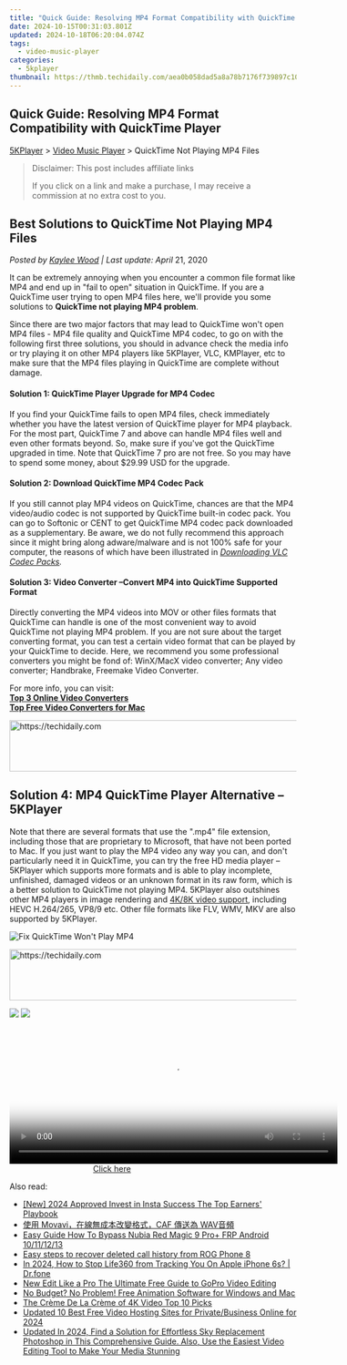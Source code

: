 ```yaml
---
title: "Quick Guide: Resolving MP4 Format Compatibility with QuickTime Player"
date: 2024-10-15T00:31:03.801Z
updated: 2024-10-18T06:20:04.074Z
tags:
  - video-music-player
categories:
  - 5kplayer
thumbnail: https://thmb.techidaily.com/aea0b058dad5a8a78b7176f739897c106c85c82d6e617b0cdb68b3405d4743da.png
---
```


## Quick Guide: Resolving MP4 Format Compatibility with QuickTime Player

[5KPlayer](https://tools.techidaily.com/5kplayer/products/) \> [Video Music Player](https://tools.techidaily.com/5kplayer/video-music-player/) \> QuickTime Not Playing MP4 Files

>  Disclaimer: This post includes affiliate links
>
>  If you click on a link and make a purchase, I may receive a commission at no extra cost to you.
>

## Best Solutions to QuickTime Not Playing MP4 Files

 _Posted by [Kaylee Wood](https://www.quora.com/profile/Amanda-Hu-21) | Last update: April_ 21, 2020 

It can be extremely annoying when you encounter a common file format like MP4 and end up in "fail to open" situation in QuickTime. If you are a QuickTime user trying to open MP4 files here, we'll provide you some solutions to **QuickTime not playing MP4 problem**. 

Since there are two major factors that may lead to QuickTime won't open MP4 files - MP4 file quality and QuickTime MP4 codec, to go on with the following first three solutions, you should in advance check the media info or try playing it on other MP4 players like 5KPlayer, VLC, KMPlayer, etc to make sure that the MP4 files playing in QuickTime are complete without damage. 

#### **Solution 1: QuickTime Player Upgrade for MP4 Codec**

If you find your QuickTime fails to open MP4 files, check immediately whether you have the latest version of QuickTime player for MP4 playback. For the most part, QuickTime 7 and above can handle MP4 files well and even other formats beyond. So, make sure if you've got the QuickTime upgraded in time. Note that QuickTime 7 pro are not free. So you may have to spend some money, about $29.99 USD for the upgrade. 

#### **Solution 2: Download QuickTime MP4 Codec Pack**

If you still cannot play MP4 videos on QuickTime, chances are that the MP4 video/audio codec is not supported by QuickTime built-in codec pack. You can go to Softonic or CENT to get QuickTime MP4 codec pack downloaded as a supplementary. Be aware, we do not fully recommend this approach since it might bring along adware/malware and is not 100% safe for your computer, the reasons of which have been illustrated in _[Downloading VLC Codec Packs](https://tools.techidaily.com/5kplayer/video-music-player/)._ 

#### **Solution 3: Video Converter –Convert MP4 into QuickTime Supported Format**

Directly converting the MP4 videos into MOV or other files formats that QuickTime can handle is one of the most convenient way to avoid QuickTime not playing MP4 problem. If you are not sure about the target converting format, you can test a certain video format that can be played by your QuickTime to decide. Here, we recommend you some professional converters you might be fond of: WinX/MacX video converter; Any video converter; Handbrake, Freemake Video Converter.

For more info, you can visit:  
**[Top 3 Online Video Converters](https://tools.techidaily.com/winxdvd/winxvideo-ai/)**  
**[Top Free Video Converters for Mac](https://tools.techidaily.com/macxdvd/products/)**

<!-- affiliate ads begin -->
<a href="https://unicoeye.pxf.io/c/5597632/2134241/18498" target="_top" id="2134241">
  <img src="//a.impactradius-go.com/display-ad/18498-2134241" border="0" alt="https://techidaily.com" width="728" height="90"/>
</a>
<img height="0" width="0" src="https://unicoeye.pxf.io/i/5597632/2134241/18498" style="position:absolute;visibility:hidden;" border="0" />
<!-- affiliate ads end -->

## Solution 4: MP4 QuickTime Player Alternative – 5KPlayer

Note that there are several formats that use the ".mp4" file extension, including those that are proprietary to Microsoft, that have not been ported to Mac. If you just want to play the MP4 video any way you can, and don't particularly need it in QuickTime, you can try the free HD media player – 5KPlayer which supports more formats and is able to play incomplete, unfinished, damaged videos or an unknown format in its raw form, which is a better solution to QuickTime not playing MP4\. 5KPlayer also outshines other MP4 players in image rendering and [4K/8K video support](https://tools.techidaily.com/5kplayer/video-music-player/), including HEVC H.264/265, VP8/9 etc. Other file formats like FLV, WMV, MKV are also supported by 5KPlayer. 

![Fix QuickTime Won't Play MP4](https://www.5kplayer.com/video-music-player/../youtube-download/img/play-4k.jpg) 

<!-- affiliate ads begin -->
<a href="https://aligracehair.sjv.io/c/5597632/1880944/19272" target="_top" id="1880944">
  <img src="//a.impactradius-go.com/display-ad/19272-1880944" border="0" alt="https://techidaily.com" width="728" height="90"/>
</a>
<img height="0" width="0" src="https://aligracehair.sjv.io/i/5597632/1880944/19272" style="position:absolute;visibility:hidden;" border="0" />
<!-- affiliate ads end -->

[![](https://www.5kplayer.com/video-music-player/../button/freedownwhitewin.png)](https://tools.techidaily.com/5kplayer/products/) [![](https://www.5kplayer.com/video-music-player/../button/freedownbackmac.png)](https://tools.techidaily.com/5kplayer/products/)

<!-- affiliate ads begin -->
<span id="1983573">
					<video width="576" height="240" style="cursor:pointer"
           poster="//a.impactradius-go.com/display-clicktoplayimage/1983573.png"
           onclick="if(!this.playClicked){this.play();this.setAttribute('controls',true);this.playClicked=true;}">
	   <source src="//a.impactradius-go.com/display-ad/22993-1983573">
	   <img src="//a.impactradius-go.com/display-clicktoplayimage/1983573.png" style="border: none; height: 100%; width: 100%; object-fit: contain">
	</video>
	<div style="width:360px;text-align:center"><a href="javascript:window.open(decodeURIComponent('https%3A%2F%2Fhomestyler.sjv.io%2Fc%2F5597632%2F1983573%2F22993'), '_blank');void(0);">Click here</a></div>
</span>
<img height="0" width="0" src="https://imp.pxf.io/i/5597632/1983573/22993" style="position:absolute;visibility:hidden;" border="0" />
<!-- affiliate ads end -->

<ins class="adsbygoogle"
     style="display:block"
     data-ad-format="autorelaxed"
     data-ad-client="ca-pub-7571918770474297"
     data-ad-slot="1223367746"></ins>

<ins class="adsbygoogle"
     style="display:block"
     data-ad-client="ca-pub-7571918770474297"
     data-ad-slot="8358498916"
     data-ad-format="auto"
     data-full-width-responsive="true"></ins>

<span class="atpl-alsoreadstyle">Also read:</span>
<div><ul>
<li><a href="https://instagram-video-recordings.techidaily.com/new-2024-approved-invest-in-insta-success-the-top-earners-playbook/"><u>[New] 2024 Approved Invest in Insta Success The Top Earners' Playbook</u></a></li>
<li><a href="https://win-amazing.techidaily.com/movavicaf-wav/"><u>使用 Movavi，在線無成本改變格式，CAF 傳送為 WAV音頻</u></a></li>
<li><a href="https://bypass-frp.techidaily.com/easy-guide-how-to-bypass-nubia-red-magic-9-proplus-frp-android-10111213-by-drfone-android/"><u>Easy Guide How To Bypass Nubia Red Magic 9 Pro+ FRP Android 10/11/12/13</u></a></li>
<li><a href="https://phone-solutions.techidaily.com/easy-steps-to-recover-deleted-call-history-from-rog-phone-8-by-fonelab-android-recover-call-logs/"><u>Easy steps to recover deleted call history from ROG Phone 8</u></a></li>
<li><a href="https://review-topics.techidaily.com/in-2024-how-to-stop-life360-from-tracking-you-on-apple-iphone-6s-drfone-by-drfone-virtual-ios/"><u>In 2024, How to Stop Life360 from Tracking You On Apple iPhone 6s? | Dr.fone</u></a></li>
<li><a href="https://video-creation-software.techidaily.com/new-edit-like-a-pro-the-ultimate-free-guide-to-gopro-video-editing/"><u>New Edit Like a Pro The Ultimate Free Guide to GoPro Video Editing</u></a></li>
<li><a href="https://video-creation-software.techidaily.com/no-budget-no-problem-free-animation-software-for-windows-and-mac/"><u>No Budget? No Problem! Free Animation Software for Windows and Mac</u></a></li>
<li><a href="https://video-creation-software.techidaily.com/the-creme-de-la-creme-of-4k-video-top-10-picks/"><u>The Crème De La Crème of 4K Video Top 10 Picks</u></a></li>
<li><a href="https://video-creation-software.techidaily.com/updated-10-best-free-video-hosting-sites-for-privatebusiness-online-for-2024/"><u>Updated 10 Best Free Video Hosting Sites for Private/Business Online for 2024</u></a></li>
<li><a href="https://ai-video-editing.techidaily.com/updated-in-2024-find-a-solution-for-effortless-sky-replacement-photoshop-in-this-comprehensive-guide-also-use-the-easiest-video-editing-tool-to-make-your-me/"><u>Updated In 2024, Find a Solution for Effortless Sky Replacement Photoshop in This Comprehensive Guide. Also, Use the Easiest Video Editing Tool to Make Your Media Stunning</u></a></li>
</ul></div>

